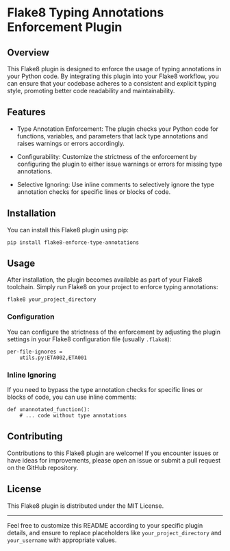 Flake8 Typing Annotations Enforcement Plugin
============================================

Overview
--------

This Flake8 plugin is designed to enforce the usage of typing annotations in your Python code. By integrating this plugin into your Flake8 workflow, you can ensure that your codebase adheres to a consistent and explicit typing style, promoting better code readability and maintainability.

Features
--------

-   Type Annotation Enforcement: The plugin checks your Python code for functions, variables, and parameters that lack type annotations and raises warnings or errors accordingly.

-   Configurability: Customize the strictness of the enforcement by configuring the plugin to either issue warnings or errors for missing type annotations.

-   Selective Ignoring: Use inline comments to selectively ignore the type annotation checks for specific lines or blocks of code.

Installation
------------

You can install this Flake8 plugin using pip:


`pip install flake8-enforce-type-annotations`

Usage
-----

After installation, the plugin becomes available as part of your Flake8 toolchain. Simply run Flake8 on your project to enforce typing annotations:


`flake8 your_project_directory`

### Configuration

You can configure the strictness of the enforcement by adjusting the plugin settings in your Flake8 configuration file (usually `.flake8`):


```[flake8]
per-file-ignores = 
    utils.py:ETA002,ETA001
```

### Inline Ignoring

If you need to bypass the type annotation checks for specific lines or blocks of code, you can use inline comments:


```# flake8: noqa
def unannotated_function():
    # ... code without type annotations
```

Contributing
------------

Contributions to this Flake8 plugin are welcome! If you encounter issues or have ideas for improvements, please open an issue or submit a pull request on the GitHub repository.

License
-------

This Flake8 plugin is distributed under the MIT License.

* * * * *

Feel free to customize this README according to your specific plugin details, and ensure to replace placeholders like `your_project_directory` and `your_username` with appropriate values.